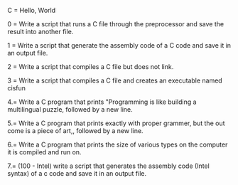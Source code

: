 C = Hello, World

0 = Write a script that runs a C file through the preprocessor and save the result into another file.

1 = Write a script that generate the assembly code of a C code and save it in an output file.

2 = Write a script that compiles a C file but does not link.

3 = Write a script that compiles a C file and creates an executable named cisfun

4.= Write a C program that prints "Programming is like building a multilingual puzzle, followed by a new line.

5.= Write a C program that prints exactly with proper grammer, but the out come is a piece of art,, followed by a new line.

6.= Write a C program that prints the size of various types on the computer it is compiled and run on.

7.= (100 - Intel) write a script that generates the assembly code (Intel syntax) of a c code and save it in an output file.



